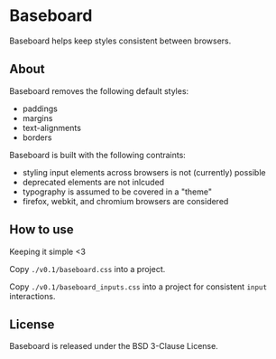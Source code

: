 # Baseboard

Baseboard helps keep styles consistent between browsers.

## About

Baseboard removes the following default styles:

- paddings
- margins
- text-alignments
- borders

Baseboard is built with the following contraints:

- styling input elements across browsers is not (currently) possible
- deprecated elements are not inlcuded
- typography is assumed to be covered in a "theme"
- firefox, webkit, and chromium browsers are considered

## How to use

Keeping it simple <3

Copy `./v0.1/baseboard.css` into a project.

Copy `./v0.1/baseboard_inputs.css` into a project for consistent `input`
interactions.

## License

Baseboard is released under the BSD 3-Clause License.
